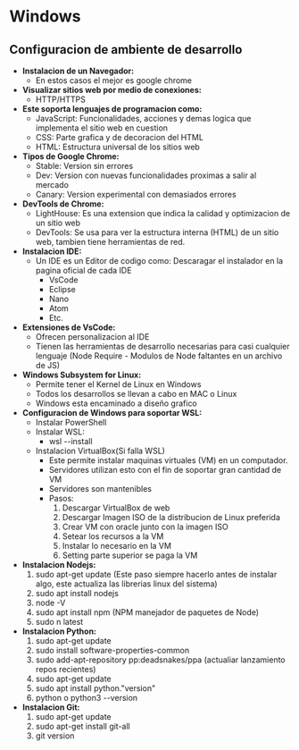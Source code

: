 # Windows

## Configuracion de ambiente de desarrollo

- **Instalacion de un Navegador:**
  + En estos casos el mejor es google chrome
- **Visualizar sitios web por medio de conexiones:**
   + HTTP/HTTPS
- **Este soporta lenguajes de programacion como:**
   + JavaScript: Funcionalidades, acciones y demas logica que implementa el sitio web en cuestion
   + CSS: Parte grafica y de decoracion del HTML 
   + HTML: Estructura universal de los sitios web
- **Tipos de Google Chrome:**
   + Stable: Version sin errores
   + Dev: Version con nuevas funcionalidades proximas a salir al mercado
   + Canary: Version experimental con demasiados errores
- **DevTools de Chrome:**
   + LightHouse: Es una extension que indica la calidad y optimizacion de un sitio web
   + DevTools: Se usa para ver la estructura interna (HTML) de un sitio web, tambien tiene herramientas de red.
- **Instalacion IDE:**
   + Un IDE es un Editor de codigo como: Descaragar el instalador en la pagina oficial de cada IDE
      * VsCode
      * Eclipse
      * Nano
      * Atom
      * Etc.
- **Extensiones de VsCode:**
   + Ofrecen personalizacion al IDE
   + Tienen las herramientas de desarrollo necesarias para casi cualquier lenguaje (Node Require - Modulos de Node faltantes en un archivo de JS)
- **Windows Subsystem for Linux:**
   + Permite tener el Kernel de Linux en Windows
   + Todos los desarrollos se llevan a cabo en MAC o Linux
   + Windows esta encaminado a diseño grafico
- **Configuracion de Windows para soportar WSL:**
  + Instalar PowerShell
  + Instalar WSL:
    * wsl --install
  + Instalacion VirtualBox(Si falla WSL)
    * Este permite instalar maquinas virtuales (VM) en un computador.
    * Servidores utilizan esto con el fin de soportar gran cantidad de VM
    * Servidores son mantenibles
    * Pasos:
      1. Descargar VirtualBox de web
      2. Descargar Imagen ISO de la distribucion de Linux preferida
      3. Crear VM con oracle junto con la imagen ISO
      4. Setear los recursos a la VM
      5. Instalar lo necesario en la VM
      6. Setting parte superior se paga la VM
- **Instalacion Nodejs:**
  1. sudo apt-get update (Este paso siempre hacerlo antes de instalar algo, este actualiza las librerias linux del sistema)
  2. sudo apt install nodejs
  3. node -V
  4. sudo apt install npm (NPM manejador de paquetes de Node)
  5. sudo n latest
- **Instalacion Python:**
  1. sudo apt-get update
  2. sudo install software-properties-common
  3. sudo add-apt-repository pp:deadsnakes/ppa (actualiar lanzamiento repos recientes)
  4. sudo apt-get update
  5. sudo apt install python."version"
  6. python o python3 --version
- **Instalacion Git:**
  1. sudo apt-get update
  2. sudo apt-get install git-all
  3. git version
